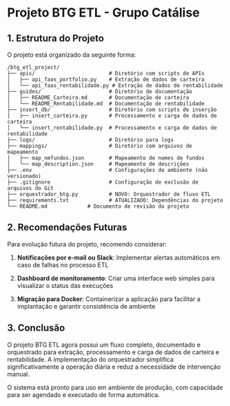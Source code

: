 # Projeto BTG ETL - Grupo Catálise

## 1. Estrutura do Projeto

O projeto está organizado da seguinte forma:

```
/btg_etl_project/
├── apis/                        # Diretório com scripts de APIs
│   ├── api_faas_portfolio.py    # Extração de dados de carteira
│   └── api_faas_rentabilidade.py # Extração de dados de rentabilidade
├── guides/                      # Diretório de documentação
│   ├── README_Carteira.md       # Documentação de carteira
│   └── README_Rentabilidade.md  # Documentação de rentabilidade
├── insert_db/                   # Diretório com scripts de inserção
│   ├── insert_carteira.py       # Processamento e carga de dados de carteira
│   └── insert_rentabilidade.py  # Processamento e carga de dados de rentabilidade
├── logs/                        # Diretório para logs
├── mappings/                    # Diretório com arquivos de mapeamento
│   ├── map_nmfundos.json        # Mapeamento de nomes de fundos
│   └── map_description.json     # Mapeamento de descrições
├── .env                         # Configurações do ambiente (não versionado)
├── .gitignore                   # Configuração de exclusão de arquivos do Git
├── orquestrador_btg.py          # NOVO: Orquestrador de fluxo ETL
├── requirements.txt             # ATUALIZADO: Dependências do projeto
└── README.md             # Documento de revisão do projeto
```


## 2. Recomendações Futuras

Para evolução futura do projeto, recomendo considerar:

1. **Notificações por e-mail ou Slack**: Implementar alertas automáticos em caso de falhas no processo ETL

2. **Dashboard de monitoramento**: Criar uma interface web simples para visualizar o status das execuções

3. **Migração para Docker**: Containerizar a aplicação para facilitar a implantação e garantir consistência de ambiente


## 3. Conclusão

O projeto BTG ETL agora possui um fluxo completo, documentado e orquestrado para extração, processamento e carga de dados de carteira e rentabilidade. A implementação do orquestrador simplifica significativamente a operação diária e reduz a necessidade de intervenção manual.

O sistema está pronto para uso em ambiente de produção, com capacidade para ser agendado e executado de forma automática.
